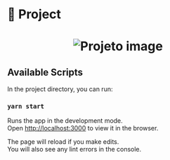# :pushpin: Project

<h1 align="center">
<img src="https://www.devmedia.com.br/arquivos/cursos/react_props/aula1/image1.png" alt="Projeto image" />
</h1>

## Available Scripts

In the project directory, you can run:

### `yarn start`

Runs the app in the development mode.<br />
Open [http://localhost:3000](http://localhost:3000) to view it in the browser.

The page will reload if you make edits.<br />
You will also see any lint errors in the console.
